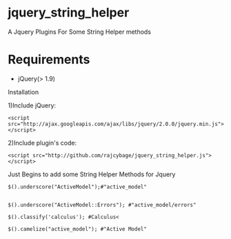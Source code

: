 # jquery_string_helper
A Jquery Plugins For Some String Helper methods 

<h1>Requirements</h1>
<ul>
  <li>jQuery(> 1.9)</li>
</ul>

Installation


1)Include jQuery:

    <script src="http://ajax.googleapis.com/ajax/libs/jquery/2.0.0/jquery.min.js"></script>


2)Include plugin's code:

    <script src="http://github.com/rajcybage/jquery_string_helper.js"></script>


Just Begins to add some String Helper Methods for Jquery


    $().underscore("ActiveModel");#"active_model"  
  
  
    $().underscore("ActiveModel::Errors"); #"active_model/errors"
    
    $().classify('calculus'); #Calculus<
  
    $().camelize("active_model"); #"Active Model"

